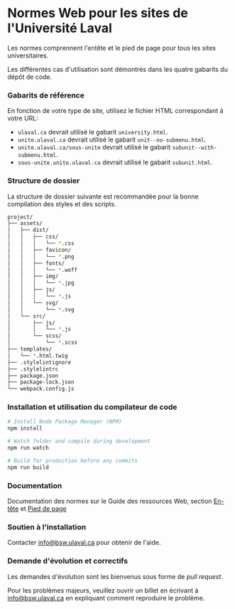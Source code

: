 # Normes Web pour les sites de l'Université Laval #
Les normes comprennent l'entête et le pied de page pour tous les sites universitaires.

Les différentes cas d'utilisation sont démontrés dans les quatre gabarits du dépôt de code.

### Gabarits de référence ###
En fonction de votre type de site, utilisez le fichier HTML correspondant à votre URL:

* `ulaval.ca` devrait utilisé le gabarit `university.html`.
* `unite.ulaval.ca` devrait utilisé le gabarit `unit--no-submenu.html`.
* `unite.ulaval.ca/sous-unite` devrait utilisé le gabarit `subunit--with-submenu.html`.
* `sous-unite.unite.ulaval.ca` devrait utilisé le gabarit `subunit.html`.

### Structure de dossier ###
La structure de dossier suivante est recommandée pour la bonne compilation des styles et des scripts.

```bash
project/
├── assets/
│   ├── dist/
│   │   ├── css/
│   │   │   └── *.css
│   │   ├── favicon/
│   │   │   └── *.png
│   │   ├── fonts/
│   │   │   └── *.woff
│   │   ├── img/
│   │   │   └── *.jpg
│   │   ├── js/
│   │   │   └── *.js
│   │   └── svg/
│   │       └── *.svg
│   └── src/
│       ├── js/
│       │   └── *.js
│       └── scss/
│           └── *.scss
├── templates/
│   └── *.html.twig
├── .stylelintignore
├── .stylelintrc
├── package.json
├── package-lock.json
└── webpack.config.js
```

### Installation et utilisation du compilateur de code ###
```bash
# Install Node Package Manager (NPM)
npm install

# Watch folder and compile during development
npm run watch

# Build for production before any commits
npm run build
```

### Documentation ###
Documentation des normes sur le Guide des ressources Web, section [En-tête](https://ressourcesweb.ulaval.ca/identite-visuelle/en-tete/) et [Pied de page](https://ressourcesweb.ulaval.ca/identite-visuelle/pied-de-page/)

### Soutien à l'installation ###
Contacter [info@bsw.ulaval.ca](mailto:info@bsw.ulaval.ca) pour obtenir de l'aide.

### Demande d'évolution et correctifs ###
Les demandes d'évolution sont les bienvenus sous forme de *pull request*.

Pour les problèmes majeurs, veuillez ouvrir un billet en écrivant à [info@bsw.ulaval.ca](mailto:info@bsw.ulaval.ca) en expliquant comment reproduire le problème.
